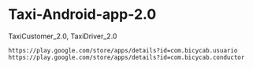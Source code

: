 # Taxi-Android-app-2.0
TaxiCustomer_2.0, TaxiDriver_2.0


	https://play.google.com/store/apps/details?id=com.bicycab.usuario
	https://play.google.com/store/apps/details?id=com.bicycab.conductor
  
  
